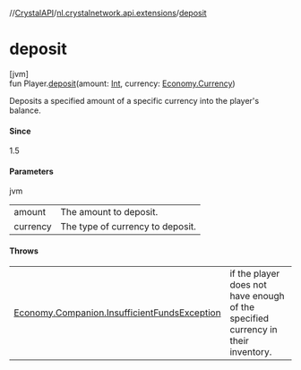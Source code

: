 //[CrystalAPI](../../index.md)/[nl.crystalnetwork.api.extensions](index.md)/[deposit](deposit.md)

# deposit

[jvm]\
fun Player.[deposit](deposit.md)(amount: [Int](https://kotlinlang.org/api/latest/jvm/stdlib/kotlin/-int/index.html), currency: [Economy.Currency](../nl.crystalnetwork.api/-economy/-currency/index.md))

Deposits a specified amount of a specific currency into the player's balance.

#### Since

1.5

#### Parameters

jvm

| | |
|---|---|
| amount | The amount to deposit. |
| currency | The type of currency to deposit. |

#### Throws

| | |
|---|---|
| [Economy.Companion.InsufficientFundsException](../nl.crystalnetwork.api/-economy/-companion/-insufficient-funds-exception/index.md) | if the player does not have enough of the specified currency in their inventory. |
